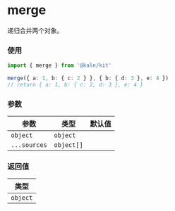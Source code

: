 # merge

递归合并两个对象。

### 使用

```ts
import { merge } from '@kale/kit'

merge({ a: 1, b: { c: 2 } }, { b: { d: 3 }, e: 4 })
// return { a: 1, b: { c: 2, d: 3 }, e: 4 }
```

### 参数

| 参数         | 类型       | 默认值 |
| ------------ | ---------- | ------ |
| `object`     | `object`   |        |
| `...sources` | `object[]` |        |

### 返回值

| 类型     |
| -------- |
| `object` |
